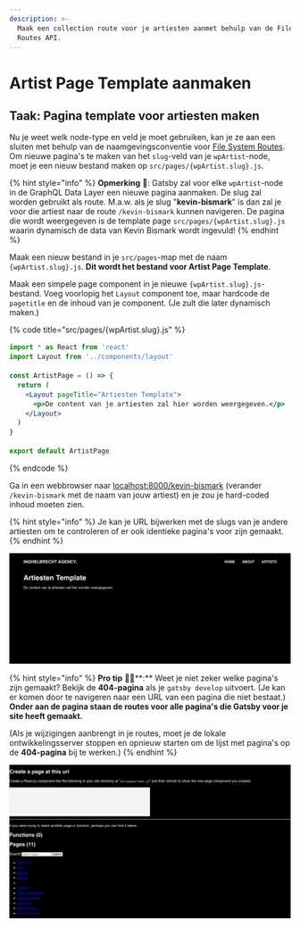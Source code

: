 ```yaml
---
description: >-
  Maak een collection route voor je artiesten aanmet behulp van de File Sytem
  Routes API.
---
```


# Artist Page Template aanmaken

## Taak: Pagina template voor artiesten maken 

Nu je weet welk node-type en veld je moet gebruiken, kan je ze aan een sluiten met behulp van de naamgevingsconventie voor [File System Routes](https://www.gatsbyjs.com/docs/reference/routing/file-system-route-api/). Om nieuwe pagina's te maken van het `slug`-veld van je `wpArtist`-node, moet je een nieuw bestand maken op `src/pages/{wpArtist.slug}.js`.

{% hint style="info" %}
**Opmerking** 📣: Gatsby zal voor elke `wpArtist`-node in de GraphQL Data Layer een nieuwe pagina aanmaken. De slug zal worden gebruikt als route. M.a.w. als je slug "**kevin-bismark**" is dan zal je voor die artiest naar de route `/kevin-bismark` kunnen navigeren. De pagina die wordt weergegeven is de template page `src/pages/{wpArtist.slug}.js` waarin dynamisch de data van Kevin Bismark wordt ingevuld!
{% endhint %}

Maak een nieuw bestand in je `src/pages`-map met de naam `{wpArtist.slug}.js`. **Dit wordt het bestand voor Artist Page Template**.

Maak een simpele page component in je nieuwe `{wpArtist.slug}.js`-bestand. Voeg voorlopig het `Layout` component toe, maar hardcode de `pagetitle` en de inhoud van je component. \(Je zult die later dynamisch maken.\)

{% code title="src/pages/{wpArtist.slug}.js" %}
```jsx
import * as React from 'react'
import Layout from '../components/layout'

const ArtistPage = () => {
  return (
    <Layout pageTitle="Artiesten Template">
      <p>De content van je artiesten zal hier worden weergegeven.</p>
    </Layout>
  )
}

export default ArtistPage
```
{% endcode %}

Ga in een webbrowser naar [localhost:8000/kevin-bismark](http://localhost:8000/kevin-bismark) \(verander `/kevin-bismark` met de naam van jouw artiest\) en je zou je hard-coded inhoud moeten zien.

{% hint style="info" %}
Je kan je URL bijwerken met de slugs van je andere artiesten om te controleren of er ook identieke pagina's voor zijn gemaakt.
{% endhint %}

![Artist Template Page](../../.gitbook/assets/image%20%2888%29.png)

{% hint style="info" %}
**Pro tip** 🧙‍♂️**:** Weet je niet zeker welke pagina's zijn gemaakt? Bekijk de **404-pagina** als je `gatsby develop` uitvoert. \(Je kan er komen door te navigeren naar een URL van een pagina die niet bestaat.\) **Onder aan de pagina staan de routes voor alle pagina's die Gatsby voor je site heeft gemaakt.**

\(Als je wijzigingen aanbrengt in je routes, moet je de lokale ontwikkelingsserver stoppen en opnieuw starten om de lijst met pagina's op de **404-pagina** bij te werken.\)
{% endhint %}

![](../../.gitbook/assets/image%20%28145%29.png)

